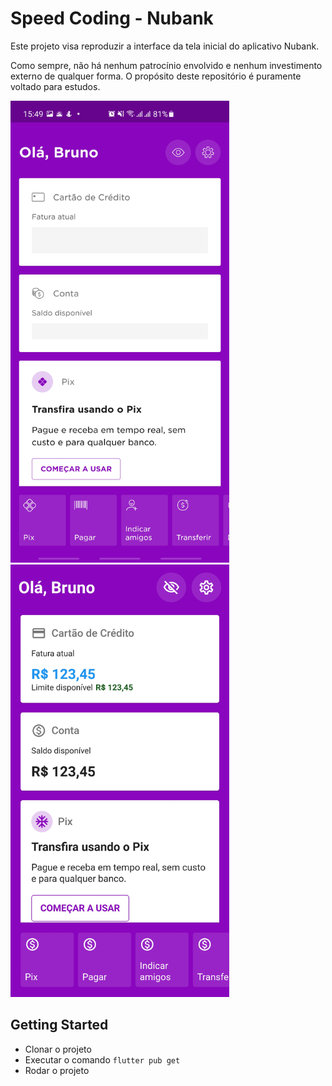 # Speed Coding - Nubank

Este projeto visa reproduzir a interface da tela inicial do aplicativo Nubank.

Como sempre, não há nenhum patrocínio envolvido e nenhum investimento externo de qualquer forma. O propósito deste repositório é puramente voltado para estudos.

<p>
  <img src=".github/mock.jpg" alt="Mock" width=350/>
  <img src=".github/resultado.jpg" alt="Resultado" width=350/>
</p>

## Getting Started

- Clonar o projeto
- Executar o comando `flutter pub get`
- Rodar o projeto
